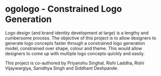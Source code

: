 # ogologo - Constrained Logo Generation

Logo design (and brand identity development at
large) is a lengthy and cumbersome process. The
objective of this project is to allow designers to generate logo concepts faster through a constrained logo
generation model, constrained over shape, colour and
theme. This would allow designers to come up with
multiple logo concepts quickly and easily.


This project is co-authored by Priyanshu Singhal, Rishi Laddha, Rishi Vijaywargiya, Sanidhya Singh and Siddhant Deshpande.
